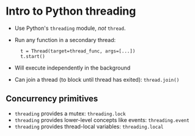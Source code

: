 # Intro to Python threading

* Use Python's `threading` module, *not* `thread`.
* Run any function in a secondary thread:

        t = Thread(target=thread_func, args=[...])
        t.start()

* Will execute independently in the background
* Can join a thread (to block until thread has exited): `thread.join()`

## Concurrency primitives

* `threading` provides a mutex: `threading.lock`
* `threading` provides lower-level concepts like events: `threading.event`
* `threading` provides thread-local variables: `threading.local`